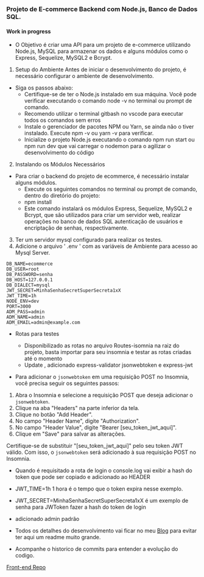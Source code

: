 ### Projeto de E-commerce Backend com Node.js, Banco de Dados SQL.
#### Work in progress

- O Objetivo é criar uma API para um projeto de e-commerce utilizando Node.js, MySQL para armazenar os dados e alguns módulos como o Express, Sequelize, MySQL2 e Bcrypt.
1. Setup do Ambiente
Antes de iniciar o desenvolvimento do projeto, é necessário configurar o ambiente de desenvolvimento. 
- Siga os passos abaixo:
  - Certifique-se de ter o Node.js instalado em sua máquina. Você pode verificar executando o comando node -v no terminal ou prompt de comando.
  - Recomendo utilizar o terminal gitbash no vscode para executar todos os comandos sem erros
  - Instale o gerenciador de pacotes NPM ou Yarn, se ainda não o tiver instalado. Execute npm -v ou yarn -v para verificar.
  - Inicialize o projeto Node.js executando o comando npm run start ou npm run dev que vai carregar o nodemon para o agilizar o desenvolvimento do código
2. Instalando os Módulos Necessários
- Para criar o backend do projeto de ecommerce, é necessário instalar alguns módulos. 
  - Execute os seguintes comandos no terminal ou prompt de comando, dentro do diretório do projeto:
  - npm install
  - Este comando instalará os módulos Express, Sequelize, MySQL2 e Bcrypt, que são utilizados para criar um servidor web, realizar operações no banco de dados SQL autenticação de usuários e encriptação de senhas, respectivamente.
3. Ter um servidor mysql configurado para realizar os testes.
4.  Adicione o arquivo ' .env ' com as variáveis de Ambiente para acesso ao Mysql Server.
```
DB_NAME=ecommerce
DB_USER=root
DB_PASSWORD=senha
DB_HOST=127.0.0.1
DB_DIALECT=mysql
JWT_SECRET=MinhaSenhaSecretSuperSecreta1xX
JWT_TIME=1h
NODE_ENV=dev
PORT=3000
ADM_PASS=admin
ADM_NAME=admin
ADM_EMAIL=admin@example.com
```

- Rotas para testes
  - Disponibilizado as rotas no arquivo Routes-isomnia na raiz do projeto,  basta importar para seu insomnia e testar as rotas criadas até o momento
  - Update , adicionado express-validator jsonwebtoken e express-jwt


- Para adicionar o `jsonwebtoken` em uma requisição POST no Insomnia, você precisa seguir os seguintes passos:

1. Abra o Insomnia e selecione a requisição POST que deseja adicionar o `jsonwebtoken`.
2. Clique na aba "Headers" na parte inferior da tela.
3. Clique no botão "Add Header".
4. No campo "Header Name", digite "Authorization".
5. No campo "Header Value", digite "Bearer [seu_token_jwt_aqui]".
6. Clique em "Save" para salvar as alterações.

Certifique-se de substituir "[seu_token_jwt_aqui]" pelo seu token JWT válido. Com isso, o `jsonwebtoken` será adicionado à sua requisição POST no Insomnia.

 - Quando é requisitado a rota de login o console.log vai exibir a hash do token que pode ser copiado e adicionado ao HEADER
  -  JWT_TIME=1h  1 hora é o tempo que o token expira nesse exemplo.
  -  JWT_SECRET=MinhaSenhaSecretSuperSecreta1xX   é um exemplo de senha para JWToken fazer a hash do token de login
  -  adicionado admin padrão


- Todos os detalhes do desenvolvimento vai ficar no meu [Blog](https://fbs-blog.netlify.app/projeto-de-ecommerce-backend-com-node-js-banco-de-dados-sql/ "FBS-DEV BLOG") para evitar ter aqui um readme muito grande.
- Acompanhe o historico de commits para entender a evolução do codigo. 

 [Front-end Repo](https://github.com/FranciscoBSpadaro/ecommerce-frontend1 "work in progress")


